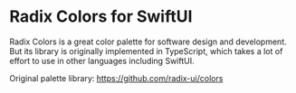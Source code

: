 # Radix Colors for SwiftUI

Radix Colors is a great color palette for software design and development. But its library is originally implemented in TypeScript, which takes a lot of effort to use in other languages including SwiftUI.

Original palette library: https://github.com/radix-ui/colors
